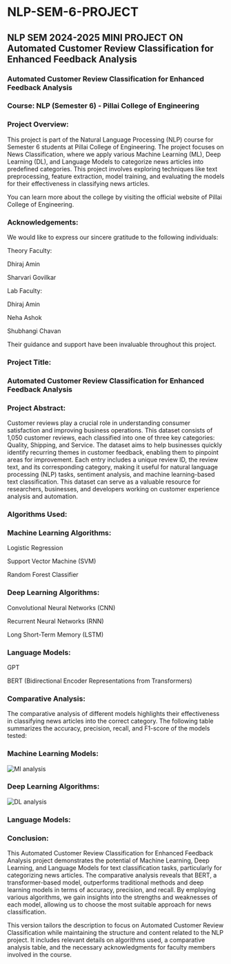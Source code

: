 # NLP-SEM-6-PROJECT
## NLP SEM 2024-2025 MINI PROJECT ON Automated Customer Review Classification for Enhanced Feedback Analysis
### Automated Customer Review Classification for Enhanced Feedback Analysis
### Course: NLP (Semester 6) - Pillai College of Engineering
### Project Overview:

This project is part of the Natural Language Processing (NLP) course for Semester 6 students at Pillai College of Engineering. The project focuses on News Classification, where we apply various Machine Learning (ML), Deep Learning (DL), and Language Models to categorize news articles into predefined categories. This project involves exploring techniques like text preprocessing, feature extraction, model training, and evaluating the models for their effectiveness in classifying news articles.

You can learn more about the college by visiting the official website of Pillai College of Engineering.
### Acknowledgements:

We would like to express our sincere gratitude to the following individuals:

Theory Faculty:

Dhiraj Amin

Sharvari Govilkar

Lab Faculty:

Dhiraj Amin

Neha Ashok

Shubhangi Chavan

Their guidance and support have been invaluable throughout this project.

### Project Title:
### Automated Customer Review Classification for Enhanced Feedback Analysis
### Project Abstract:
Customer reviews play a crucial role in understanding consumer satisfaction and improving business operations. This dataset consists of 1,050 customer reviews, each classified into one of three key categories: Quality, Shipping, and Service. The dataset aims to help businesses quickly identify recurring themes in customer feedback, enabling them to pinpoint areas for improvement. Each entry includes a unique review ID, the review text, and its corresponding category, making it useful for natural language processing (NLP) tasks, sentiment analysis, and machine learning-based text classification. This dataset can serve as a valuable resource for researchers, businesses, and developers working on customer experience analysis and automation.

### Algorithms Used:
### Machine Learning Algorithms:

Logistic Regression

Support Vector Machine (SVM)

Random Forest Classifier

### Deep Learning Algorithms:


Convolutional Neural Networks (CNN)

Recurrent Neural Networks (RNN)

Long Short-Term Memory (LSTM)

### Language Models:

GPT

BERT (Bidirectional Encoder Representations from Transformers)

### Comparative Analysis:
The comparative analysis of different models highlights their effectiveness in classifying news articles into the correct category. The following table summarizes the accuracy, precision, recall, and F1-score of the models tested:
### Machine Learning Models:
![Ml analysis](https://github.com/user-attachments/assets/c5321438-a738-41a6-b264-8d71885a41d2)
### Deep Learning Algorithms:
![DL analysis](https://github.com/user-attachments/assets/63bef658-6a2f-414e-b726-364d24df01c5)

### Language Models:



### Conclusion:
This Automated Customer Review Classification for Enhanced Feedback Analysis project demonstrates the potential of Machine Learning, Deep Learning, and Language Models for text classification tasks, particularly for categorizing news articles. The comparative analysis reveals that BERT, a transformer-based model, outperforms traditional methods and deep learning models in terms of accuracy, precision, and recall. By employing various algorithms, we gain insights into the strengths and weaknesses of each model, allowing us to choose the most suitable approach for news classification.

This version tailors the description to focus on Automated Customer Review Classification while maintaining the structure and content related to the NLP project. It includes relevant details on algorithms used, a comparative analysis table, and the necessary acknowledgments for faculty members involved in the course.
